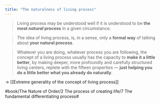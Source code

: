 ```yaml
---
title: "The naturalness of living process"
---
```


> Living process may be understood well if it is understood to be **the most *natural* process** in a given circumstance.  

> The idea of living process, is, in a sense, only a **formal way** of talking about **your natural process**.   

> Whatever you are doing, whatever process you are following, the concept of a living process usually has the capacity to **make it a little better**, by making deeper, more profoundly and carefully structured living centers, replete with the fifteen properties — **just helping you do a little better what you already do naturally**.  

-> [[Extreme generality of the concept of living process]]

#book/The Nature of Order/2 The process of creating life/7 The fundamental differentiating process#